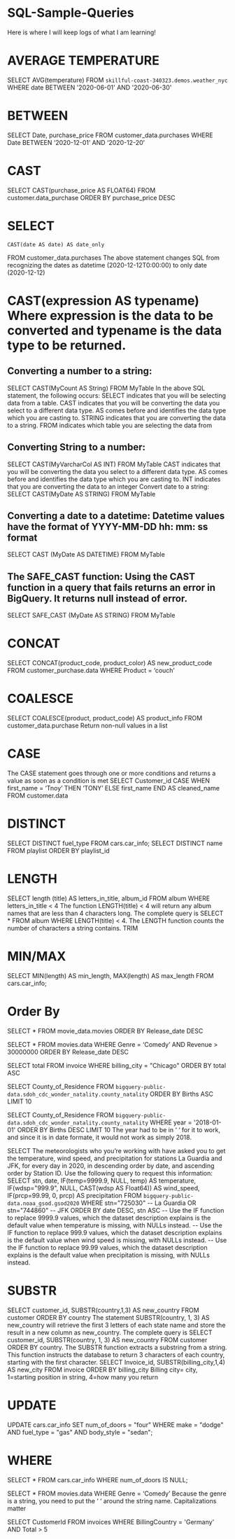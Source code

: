# SQL-Sample-Queries
Here is where I will keep logs of what I am learning!

# AVERAGE TEMPERATURE
SELECT AVG(temperature) 
FROM `skillful-coast-340323.demos.weather_nyc` 
WHERE date BETWEEN '2020-06-01' AND '2020-06-30'
 

# BETWEEN
SELECT
	Date, purchase_price
FROM customer_data.purchases
WHERE
	Date BETWEEN ‘2020-12-01’ AND ‘2020-12-20’

# CAST
SELECT
     CAST(purchase_price AS FLOAT64)
FROM customer.data_purchase
ORDER BY purchase_price DESC

# SELECT
    CAST(date AS date) AS date_only
FROM customer_data.purchases
The above statement changes SQL from recognizing the dates as datetime (2020-12-12T0:00:00) to only date (2020-12-12)

# CAST(expression AS typename)    Where expression is the data to be converted and typename is the data type to be returned.

## Converting a number to a string: 
SELECT CAST(MyCount AS String) FROM MyTable
In the above SQL statement, the following occurs: SELECT indicates that you will be selecting data from a table. CAST indicates that you will be converting the data you select to a different data type. AS comes before and identifies the data type which you are casting to. STRING indicates that you are converting the data to a string. FROM indicates which table you are selecting the data from
## Converting String to a number:
SELECT CAST(MyVarcharCol AS INT) FROM MyTable
CAST indicates that you will be converting the data you select to a different data type. AS comes before and identifies the data type which you are casting to. INT indicates that you are converting the data to an integer
Convert date to a string:
SELECT CAST(MyDate AS STRING) FROM MyTable
## Converting a date to a datetime: Datetime values have the format of YYYY-MM-DD hh: mm: ss format
SELECT CAST (MyDate AS DATETIME) FROM MyTable
## The SAFE_CAST function: Using the CAST function in a query that fails returns an error in BigQuery. It returns null instead of error. 
SELECT SAFE_CAST (MyDate AS STRING) FROM MyTable
 
# CONCAT
SELECT
	CONCAT(product_code, product_color) AS new_product_code
FROM customer_purchase.data
WHERE
	Product = ‘couch’

# COALESCE
SELECT
	COALESCE(product, product_code) AS product_info
FROM customer_data.purchase
Return non-null values in a list

# CASE
The CASE statement goes through one or more conditions and returns a value as soon as a condition is met
SELECT
	Customer_id
	CASE 
		WHEN first_name = ‘Tnoy’ THEN ‘TONY’
		ELSE first_name
		END AS cleaned_name
FROM customer.data
 
# DISTINCT
SELECT  DISTINCT fuel_type
FROM cars.car_info;
SELECT DISTINCT name
FROM playlist
ORDER BY playlist_id

# LENGTH
SELECT length (title) AS letters_in_title, album_id
FROM album
WHERE letters_in_title < 4
The function LENGTH(title) < 4 will return any album names that are less than 4 characters long. The complete query is SELECT * FROM album WHERE LENGTH(title) < 4. The LENGTH function counts the number of characters a string contains.
TRIM

# MIN/MAX
SELECT
    MIN(length) AS min_length,
    MAX(length) AS max_length
FROM cars.car_info;



# Order By
SELECT *
FROM movie_data.movies
ORDER BY Release_date DESC

SELECT * 
FROM movies.data
WHERE Genre = ‘Comedy’
AND Revenue >  30000000
ORDER BY Release_date DESC

SELECT total
FROM invoice
WHERE billing_city = "Chicago"
ORDER BY total ASC


SELECT County_of_Residence 
FROM `bigquery-public-data.sdoh_cdc_wonder_natality.county_natality` 
ORDER BY Births ASC 
LIMIT 10
 
SELECT County_of_Residence 
FROM `bigquery-public-data.sdoh_cdc_wonder_natality.county_natality` 
WHERE year = '2018-01-01'
ORDER BY Births DESC 
LIMIT 10
The year had to be in ‘ ‘ for it to work, and since it is in date formate, it would not work as simply 2018.
 

SELECT
The meteorologists who you’re working with have asked you to get the temperature, wind speed, and precipitation for stations La Guardia and JFK, for every day in 2020, in descending order by date, and ascending order by Station ID. Use the following query to request this information:
SELECT stn, date,
	IF(temp=9999.9, NULL, temp) AS temperature,
	IF(wdsp="999.9", NULL, CAST(wdsp AS Float64)) AS wind_speed,
	IF(prcp=99.99, 0, prcp) AS precipitation
FROM  `bigquery-public-data.noaa_gsod.gsod2020`
WHERE stn="725030" -- La Guardia
	OR stn="744860" -- JFK
ORDER BY  date DESC, stn ASC
-- Use the IF function to replace 9999.9 values, which the dataset description explains is the default value when temperature is missing, with NULLs instead.
-- Use the IF function to replace 999.9 values, which the dataset description explains is the default value when wind speed is missing, with NULLs instead. -- Use the IF function to replace 99.99 values, which the dataset description explains is the default value when precipitation is missing, with NULLs instead.
 
# SUBSTR
SELECT  customer_id,
    SUBSTR(country,1,3) AS new_country
FROM customer
ORDER BY country
The statement SUBSTR(country, 1, 3) AS new_country will retrieve the first 3 letters of each state name and store the result in a new column as new_country. The complete query is SELECT customer_id, SUBSTR(country, 1, 3) AS new_country FROM customer ORDER BY country. The SUBSTR function extracts a substring from a string. This function instructs the database to return 3 characters of each country, starting with the first character. 
SELECT Invoice_id,
	SUBSTR(billing_city,1,4) AS new_city
FROM invoice
ORDER BY billing_city
Billing city= city, 1=starting position in string, 4=how many you return

# UPDATE
UPDATE  cars.car_info
     SET num_of_doors = "four"
WHERE  make = "dodge" AND fuel_type = "gas" AND body_style = "sedan";

# WHERE
SELECT   *
FROM   cars.car_info 
WHERE  num_of_doors IS NULL;

SELECT * 
FROM movies.data
WHERE Genre = ‘Comedy’
Because the genre is a string, you need to put the ‘ ‘ around the string name. Capitalizations matter

SELECT CustomerId
FROM invoices
WHERE BillingCountry = 'Germany' AND Total > 5



